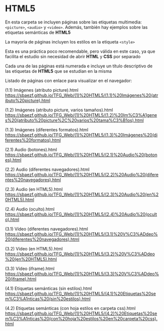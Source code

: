 ﻿# HTML5
En esta carpeta se incluyen páginas sobre las etiquetas multimedia: `<picture>`, `<audio>` y `<video>`. Además, también hay ejemplos sobre las etiquetas semánticas de **HTML5**

La mayoría de páginas incluyen los estilos en la etiqueta `<style>`

Esta es una práctica poco recomendable, pero válida en este caso, ya que facilita el estudio sin necesidad de abrir **HTML** y **CSS** por separado

Cada una de las páginas está numerada e incluye un título descriptivo de las etiquetas de **HTML5** que se estudian en la misma

Listado de páginas con enlace para visualizar en el navegador:

(1.1) Imágenes (atributo picture).html
https://sbaezf.github.io/TFG_Web/(1)%20HTML5/(1.1)%20Imágenes%20(atributo%20picture).html


(1.2) Imágenes (atributo picture, varios tamaños).html
https://sbaezf.github.io/TFG_Web/(1)%20HTML5/(1.2)%20Im%C3%A1genes%20(atributo%20picture%2C%20varios%20tama%C3%B1os).html


(1.3) Imágenes (diferentes formatos).html
https://sbaezf.github.io/TFG_Web/(1)%20HTML5/(1.3)%20Imágenes%20(diferentes%20formatos).html


(2.1) Audio (botones).html						
https://sbaezf.github.io/TFG_Web/(1)%20HTML5/(2.1)%20Audio%20(botones).html


(2.2) Audio (diferentes navegadores).html		
https://sbaezf.github.io/TFG_Web/(1)%20HTML5/(2.2)%20Audio%20(diferentes%20navegadores).html


(2.3) Audio (en HTML5).html						
https://sbaezf.github.io/TFG_Web/(1)%20HTML5/(2.3)%20Audio%20(en%20HTML5).html


(2.4) Audio (oculto).html						
https://sbaezf.github.io/TFG_Web/(1)%20HTML5/(2.4)%20Audio%20(oculto).html


(3.1) Vídeo (diferentes navegadores).html		
https://sbaezf.github.io/TFG_Web/(1)%20HTML5/(3.1)%20V%C3%ADdeo%20(diferentes%20navegadores).html


(3.2) Vídeo (en HTML5).html						
https://sbaezf.github.io/TFG_Web/(1)%20HTML5/(3.2)%20V%C3%ADdeo%20(en%20HTML5).html


(3.3) Vídeo (iframe).html						
https://sbaezf.github.io/TFG_Web/(1)%20HTML5/(3.3)%20V%C3%ADdeo%20(iframe).html


(4.1) Etiquetas semánticas (sin estilos).html	
https://sbaezf.github.io/TFG_Web/(1)%20HTML5/(4.1)%20Etiquetas%20sem%C3%A1nticas%20(sin%20estilos).html


(4.2) Etiquetas semánticas (con hoja estilos en carpeta css).html
https://sbaezf.github.io/TFG_Web/(1)%20HTML5/(4.2)%20Etiquetas%20sem%C3%A1nticas%20(con%20hoja%20estilos%20en%20carpeta%20css).html
